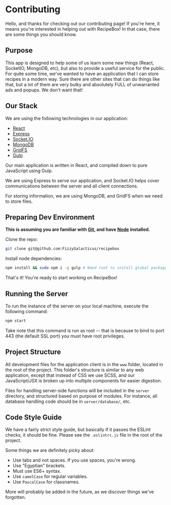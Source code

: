 # Contributing

Hello, and thanks for checking out our contributing page! If you're here, it means you're interested in helping out with RecipeBox! In that case, there are some things you should know.

## Purpose

This app is designed to help some of us learn some new things (React, SocketIO, MongoDB, etc), but also to provide a useful service for the public. For quite some time, we've wanted to have an application that I can store recipes in a modern way. Sure there are other sites that can do things like that, but a lot of them are very bulky and absolutely FULL of unwarranted ads and popups. We don't want that!

## Our Stack

We are using the following technologies in our application:
 * [React](https://reactjs.org/)
 * [Express](https://expressjs.com/)
 * [Socket.IO](https://socket.io/)
 * [MongoDB](https://www.mongodb.com/)
 * [GridFS](https://docs.mongodb.com/manual/core/gridfs/)
 * [Gulp](https://gulpjs.com/)

Our main application is written in React, and compiled down to pure JavaScript using Gulp.

We are using Express to serve our application, and Socket.IO helps cover communications between the server and all client connections.

For storing information, we are using MongoDB, and GridFS when we need to store files.

## Preparing Dev Environment

**This is assuming you are familiar with [Git](https://git-scm.com/), and have [Node](https://nodejs.org/en/) installed.**

Clone the repo:
```bash
git clone git@github.com:FizzyGalacticus/recipebox
```

Install node dependencies:
```bash
npm install && sudo npm i -g gulp # Need root to install global packages
```

That's it! You're ready to start working on RecipeBox!

## Running the Server

To run the instance of the server on your local machine, execute the following command:

```bash
npm start
```

Take note that this command is run as root -- that is because to bind to port 443 (the default SSL port) you must have root privileges.

## Project Structure

All development files for the application client is in the ```www``` folder, located in the root of the project. This folder's structure is similar to any web application, except that instead of CSS we use SCSS, and our JavaScript/JSX is broken up into multiple components for easier digestion.

Files for handling server-side functions will be included in the ```server``` directory, and structured based on purpose of modules. For instance, all database handling code should be in ```server/database/```, etc.

## Code Style Guide

We have a fairly strict style guide, but basically if it passes the ESLint checks, it should be fine. Please see the ```.eslintrc.js``` file in the root of the project.

Some things we are definitely picky about:
* Use tabs and not spaces. If you use spaces, you're wrong.
* Use "Egyptian" brackets.
* Must use ES6+ syntax.
* Use ```camelCase``` for regular variables.
* Use ```PascalCase``` for classnames.

More will probably be added in the future, as we discover things we've forgotten.
